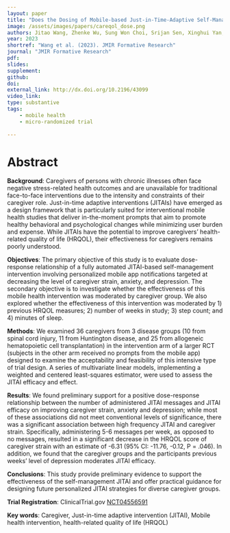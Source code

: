 ```yaml
---
layout: paper
title: "Does the Dosing of Mobile-based Just-in-Time-Adaptive Self-Management Prompts Matter? Preliminary Findings from a Pilot Micro-Randomized Study for Caregivers"
image: /assets/images/papers/careqol_dose.png
authors: Jitao Wang, Zhenke Wu, Sung Won Choi, Srijan Sen, Xinghui Yan, Jennifer Miner, Angelle Sander, Angela Lyden, Johnathan Troost, Noelle Carlozzi
year: 2023
shortref: "Wang et al. (2023). JMIR Formative Research"
journal: "JMIR Formative Research"
pdf:
slides:
supplement:
github:
doi:
external_link: http://dx.doi.org/10.2196/43099
video_link: 
type: substantive
tags:
    - mobile health
    - micro-randomized trial
 
---
```


# Abstract

**Background**: Caregivers of persons with chronic illnesses often face negative stress-related health outcomes and are unavailable for traditional face-to-face interventions due to the intensity and constraints of their caregiver role. Just-in-time adaptive interventions (JITAIs) have emerged as a design framework that is particularly suited for interventional mobile health studies that deliver in-the-moment prompts that aim to promote healthy behavioral and psychological changes while minimizing user burden and expense. While JITAIs have the potential to improve caregivers’ health-related quality of life (HRQOL), their effectiveness for caregivers remains poorly understood.

**Objectives**: The primary objective of this study is to evaluate dose-response relationship of a fully automated JITAI-based self-management intervention involving personalized mobile app notifications targeted at decreasing the level of caregiver strain, anxiety, and depression. The secondary objective is to investigate whether the effectiveness of this mobile health intervention was moderated by caregiver group. We also explored whether the effectiveness of this intervention was moderated by 1) previous HRQOL measures; 2) number of weeks in study; 3) step count; and 4) minutes of sleep. 

**Methods**: We examined 36 caregivers from 3 disease groups (10 from spinal cord injury, 11 from Huntington disease, and 25 from allogeneic hematopoietic cell transplantation) in the intervention arm of a larger RCT (subjects in the other arm received no prompts from the mobile app) designed to examine the acceptability and feasibility of this intensive type of trial design. A series of multivariate linear models, implementing a weighted and centered least-squares estimator, were used to assess the JITAI efficacy and effect.

**Results**: We found preliminary support for a positive dose-response relationship between the number of administered JITAI messages and JITAI efficacy on improving caregiver strain, anxiety and depression; while most of these associations did not meet conventional levels of significance, there was a significant association between high frequency JITAI and caregiver strain. Specifically, administering 5-6 messages per week, as opposed to no messages, resulted in a significant decrease in the HRQOL score of caregiver strain with an estimate of -6.31 (95% CI: -11.76, -0.12, P = .046). In addition, we found that the caregiver groups and the participants previous weeks’ level of depression moderates JITAI efficacy.

**Conclusions**: This study provide preliminary evidence to support the effectiveness of the self-management JITAI and offer practical guidance for designing future personalized JITAI strategies for diverse caregiver groups.


**Trial Registration**: ClinicalTrial.gov [NCT04556591](https://clinicaltrials.gov/ct2/show/NCT04556591)

**Key words**: Caregiver, Just-in-time adaptive intervention (JITAI), Mobile health intervention, health-related quality of life (HRQOL)

